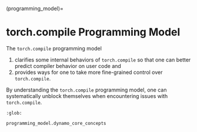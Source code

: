 (programming_model)=
# torch.compile Programming Model

The `torch.compile` programming model
1. clarifies some internal behaviors of `torch.compile` so that one can better predict compiler behavior on user code and
2. provides ways for one to take more fine-grained control over `torch.compile`.

By understanding the `torch.compile` programming model, one can systematically unblock themselves when encountering issues with `torch.compile`.

```{toctree}
:glob:

programming_model.dynamo_core_concepts
```
